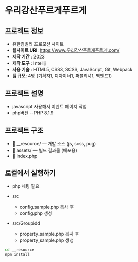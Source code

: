 # 우리강산푸르게푸르게

## 프로젝트 정보
- 유한킴벌리 프로모션 사이트
- **웹사이트 URl**: https://www.우리강산푸르게푸르게.com/
- **제작 기간** : 2023
- **제작 도구** : Intellij
- **사용 기술** : HTML5, CSS3, SCSS, JavaScript, Git, Webpack
- **팀 규모**: 4명 (기획자1, 디자이너1, 퍼블리셔1, 백엔드1)

## 프로젝트 설명
- javascript 사용해서 이벤트 페이지 작업
- php버전 --PHP 8.1.9

## 프로젝트 구조
- 📂 __resource/ — 개발 소스 (js, scss, pug)
- 📂 assets/ — 빌드 결과물 (배포용)
- 📄 index.php

## 로컬에서 실행하기
- php 세팅 필요
- src
    - config.sample.php 복사 후
    - config.php 생성

- src/Groupidd
    - property_sample.php 복사 후
    - property_sample.php 생성

```bash
cd __resource
npm install
```



